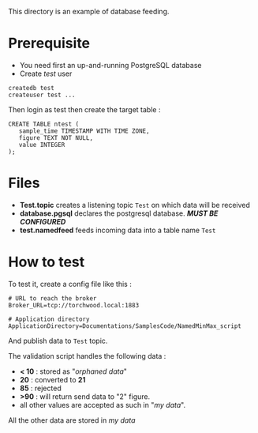 This directory is an example of database feeding.

# Prerequisite
- You need first an up-and-running PostgreSQL database
- Create *test* user
```
createdb test
createuser test ...
```
Then login as test then create the target table :
```
CREATE TABLE ntest (
   sample_time TIMESTAMP WITH TIME ZONE,
   figure TEXT NOT NULL,
   value INTEGER
);
```

# Files
- **Test.topic** creates a listening topic `Test` on which data will be received
- **database.pgsql** declares the postgresql database. ***MUST BE CONFIGURED***
- **test.namedfeed** feeds incoming data into a table name `Test`

# How to test
To test it, create a config file like this :

    # URL to reach the broker
    Broker_URL=tcp://torchwood.local:1883

    # Application directory
    ApplicationDirectory=Documentations/SamplesCode/NamedMinMax_script

And publish data to `Test` topic.

The validation script handles the following data :
- **< 10** : stored as "*orphaned data*"
- **20** : converted to **21**
- **85** : rejected
- **>90** : will return send data to "2" figure.
- all other values are accepted as such in "*my data*".

All the other data are stored in *my data*
